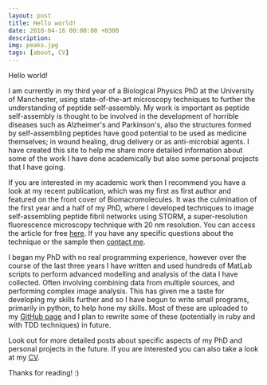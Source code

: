 ```yaml
---
layout: post
title: Hello world!
date: 2018-04-16 00:00:00 +0300
description: 
img: peaks.jpg
tags: [about, CV]
---
```


Hello world!

I am currently in my third year of a Biological Physics PhD at the University of Manchester, using state-of-the-art microscopy techniques to further the understanding of peptide self-assembly. My work is important as peptide self-assembly is thought to be involved in the development of horrible diseases such as Alzheimer's and Parkinson's, also the structures formed by self-assembling peptides have good potential to be used as medicine themselves; in wound healing, drug delivery or as anti-microbial agents. I have created this site to help me share more detailed information about some of the work I have done academically but also some personal projects that I have going.

If you are interested in my academic work then I recommend you have a look at my recent publication, which was my first as first author and featured on the front cover of Biomacromolecules. It was the culmination of the first year and a half of my PhD, where I developed techniques to image self-assembling peptide fibril networks using STORM, a super-resolution fluorescence microscopy technique with 20 nm resolution. You can access the article for free [here][STORM paper]. If you have any specific questions about the technique or the sample then [contact me][my email].

I began my PhD with no real programming experience, however over the course of the last three years I have written and used hundreds of MatLab scripts to perform advanced modelling and analysis of the data I have collected. Often involving combining data from multiple sources, and performing complex image analysis. This has given me a taste for developing my skills further and so I have begun to write small programs, primarily in python, to help hone my skills. Most of these are uploaded to my [GitHub page][GitHub] and I plan to rewrite some of these (potentially in ruby and with TDD techniques) in future.

Look out for more detailed posts about specific aspects of my PhD and personal projects in the future. If you are interested you can also take a look at my [CV](../CV.pdf).

Thanks for reading! :)


[STORM paper]: https://pubs.acs.org/doi/abs/10.1021/acs.biomac.7b00465
[my email]: mailto:henryfcox@live.com
[GitHub]: https://github.com/h-cox

